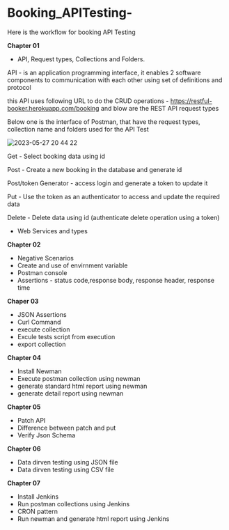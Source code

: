 # Booking_APITesting-
Here is the workflow for booking API Testing

**Chapter 01**

* API, Request types, Collections and Folders.

API - is an application programming interface, it enables 2 software components to communication with each other using set of definitions and protocol

this API uses following URL to do the CRUD operations - https://restful-booker.herokuapp.com/booking 
and blow are the REST API request types

Below one is the interface of Postman, that have the request types, collection name and folders used for the API Test

![2023-05-27 20 44 22](https://github.com/Kulshanperera/Booking_APITesting-/assets/47887463/bd944184-de24-4f01-85b7-d69cd717f5fc)

Get - Select booking data using id

Post - Create a new booking in the database and generate id

Post/token Generator - access login and generate a token to update it

Put - Use the token as an authenticator to access and update the required data

Delete - Delete data using id (authenticate delete operation using a token)


* Web Services and types




**Chapter 02**

* Negative Scenarios
* Create and use of envirnment variable
* Postman console
* Assertions - status code,response body, response header, response time

**Chaper 03**

* JSON Assertions
* Curl Command
* execute collection
* Excule tests script from execution
* export collection

**Chapter 04**

* Install Newman
* Execute postman collection using newman
* generate standard html report using newman
* generate detail report using newman

**Chapter 05**

* Patch API
* Difference between patch and put
* Verify Json Schema

**Chapter 06**

* Data dirven testing using JSON file
* Data dirven testing using CSV file

**Chapter 07**

* Install Jenkins
* Run postman collections using Jenkins
* CRON pattern 
* Run newman and generate html report using Jenkins
